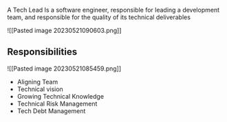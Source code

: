 A Tech Lead Is a software engineer, responsible for leading a development team, and responsible for the quality of its technical deliverables

![[Pasted image 20230521090603.png]]


## Responsibilities

![[Pasted image 20230521085459.png]]

* Aligning Team
* Technical vision
* Growing Technical Knowledge
* Technical Risk Management
* Tech Debt Management
